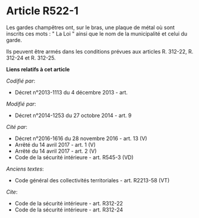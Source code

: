 # Article R522-1

Les gardes champêtres ont, sur le bras, une plaque de métal où sont inscrits ces mots : " La Loi " ainsi que le nom de la
municipalité et celui du garde. 

Ils peuvent être armés dans les conditions prévues aux articles R. 312-22, R. 312-24 et R. 312-25.

**Liens relatifs à cet article**

_Codifié par_:

  - Décret n°2013-1113 du 4 décembre 2013 - art.

_Modifié par_:

  - Décret n°2014-1253 du 27 octobre 2014 - art. 9

_Cité par_:

  - Décret n°2016-1616 du 28 novembre 2016 - art. 13 (V)
  - Arrêté du 14 avril 2017 - art. 1 (V)
  - Arrêté du 14 avril 2017 - art. 2 (V)
  - Code de la sécurité intérieure - art. R545-3 (VD)

_Anciens textes_:

  - Code général des collectivités territoriales - art. R2213-58 (VT)

_Cite_:

  - Code de la sécurité intérieure - art. R312-22
  - Code de la sécurité intérieure - art. R312-24
